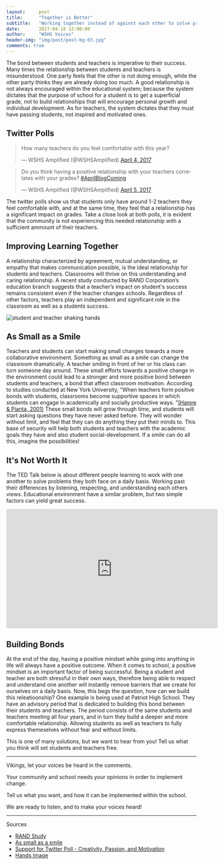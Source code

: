 ```yaml
---
layout:     post
title:      "Together is Better"
subtitle:   "Working together instead of against each other to solve problems within our shared environment."
date:       2017-04-18 12:00:00
author:     "WSHS Voices"
header-img: "img/post/post-bg-03.jpg"
comments: true
---
```

<!-- Start -->
<p>The bond between students and teachers is imperative to their success. Many times the relationship between students and teachers is
misunderstood. One party feels that the other is not doing enough, while the other party thinks they are already doing too much.  A good
relationship is not always encouraged within the educational system; because the system dictates that the purpose of school for a student 
is to get a superficial grade, not to build relationships that will encourage personal growth and individual development. As for teachers,
the system dictates that they must have passing students, not inspired and motivated ones. 
</p>

<!-- Twitter Polls-->
<h2 class="section-heading">Twitter Polls</h2>

<blockquote class="twitter-tweet" data-lang="en"><p lang="en" dir="ltr">How many teachers do you feel comfortable with this year?</p>&mdash;
WSHS Amplified (@WSHSAmplified) <a href="https://twitter.com/WSHSAmplified/status/849070829967204353">April 4, 2017</a></blockquote>
<script async src="//platform.twitter.com/widgets.js" charset="utf-8"></script>

<blockquote class="twitter-tweet" data-lang="en"><p lang="en" dir="ltr">Do you think having a positive relationship with your teachers correlates with your grades? <a href="https://twitter.com/hashtag/AprilBlogComing?src=hash">#AprilBlogComing</a></p>&mdash; WSHS Amplified (@WSHSAmplified) <a href="https://twitter.com/WSHSAmplified/status/849419725142708224">April 5, 2017</a></blockquote>
<script async src="//platform.twitter.com/widgets.js" charset="utf-8"></script>

<p>The twitter polls show us that students only have around 1-2 teachers they feel comfortable with, and at the same time, they feel that
a relationship has a significant impact on grades. Take a close look at both polls, it is evident that the community is not experiencing
this needed relationship with a sufficient ammount of their teachers.
</p>

<!-- Improving Together Section -->
<h2 class="section-heading">Improving Learning Together</h2>
<p>A relationship characterized by agreement, mutual understanding, or empathy that makes communication possible, is the ideal relationship for students and teachers. Classrooms will thrive on this understanding and caring relationship. A recent study conducted by RAND Corporation’s education branch suggests that a teacher’s impact on student's success remains consistent even if the teacher changes schools. Regardless of other factors, teachers play an independent and significant role in the classroom as well as a students success.</p>

<img src="{{ site.baseurl }}/img/post/inner/post04-img01.jpg" alt="student and teacher shaking hands">

<!--As Small as a Smile Section-->
<h2 class="section-heading">As Small as a Smile</h2>
<p>Teachers and students can start making small changes towards a more collaborative environment. Something as small as a smile can change the classroom dramatically. A teacher smiling in front of her or his class can turn someone day around. These small efforts towards a positive change in the environment could lead to a stronger and more positive bond between students and teachers, a bond that affect classroom motivation. According to studies conducted at New York University, “When teachers form positive bonds with students, classrooms become supportive spaces in which students can engage in academically and socially productive ways. ”<a href = "http://steinhardt.nyu.edu/appsych/opus/issues/2013/fall/gallagher ">(Hamre & Pianta, 2001)</a> These small bonds will grow through time, and students will start asking questions they have never asked before. They will wonder without limit, and feel that they can do anything they put their minds to. This base of security will help both students and teachers with the academic goals they have and also student social-development. If a smile can do all this, imagine the possibilities!
</p>

<h2 class="section-heading">It's Not Worth It</h2>
<p>The TED Talk below is about different people learning to work with one another to solve problems they both face on a daily basis. Working past their differences by listening, respecting, and understanding each others views. Educational environment have a similar problem, but two simple factors can yield
great success.</p>

<iframe width="560" height="315" src="https://www.youtube.com/embed/6V6p1tgHfm0" frameborder="0" allowfullscreen></iframe>

<!--Conclusion Section-->
<h2 class="section-heading">Building Bonds</h2>
<p>At the end of the day, having a positive mindset while going into anything in life will always have a positive outcome. When it comes to school, a positive mindset is an important factor of being successful. Being a student and teacher are both stressful in their own ways, therefore being able to respect and understand one another will instantly remove barriers that we create for ourselves on a daily basis. Now, this begs the question, how can we build this releatioonship? One example is being used at Patriot High School. They have an advisory period that is dedicated to building this bond between their students and teachers. The period consists of the same students and teachers meeting all four years, and in turn they build a deeper and more comfortable relationship. Allowing students as well as teachers to fully express themeselves without fear and without limits. 

This is one of many solutions, but we want to hear from you! Tell us what you think will set students and teachers free.</p>

<hr>

<p>Vikings, let your voices be heard in the comments.</p>
<p>Your community and school needs your opinions in order to implement change.</p>
<p>Tell us what you want, and how it can be implemented within the school.</p>
<p>We are ready to listen, and to make your voices heard!</p>

<hr>

<p>Sources</p>
<ul>
  <li><a href="http://www.rand.org/education/projects/measuring-teacher-effectiveness/teachers-matter.html">RAND Study</a></li>
  <li><a href="http://steinhardt.nyu.edu/appsych/opus/issues/2013/fall/gallagher">As small as a smile</a></li>
  <li><a href="https://www.ted.com/talks/ken_robinson_says_schools_kill_creativity">Support for Twitter Poll - Creativity, Passion, and Motivation</a></li>
  <li><a href="https://dribbble.com/shots/3261215-Together">Hands Image</a></li>
</ul>
